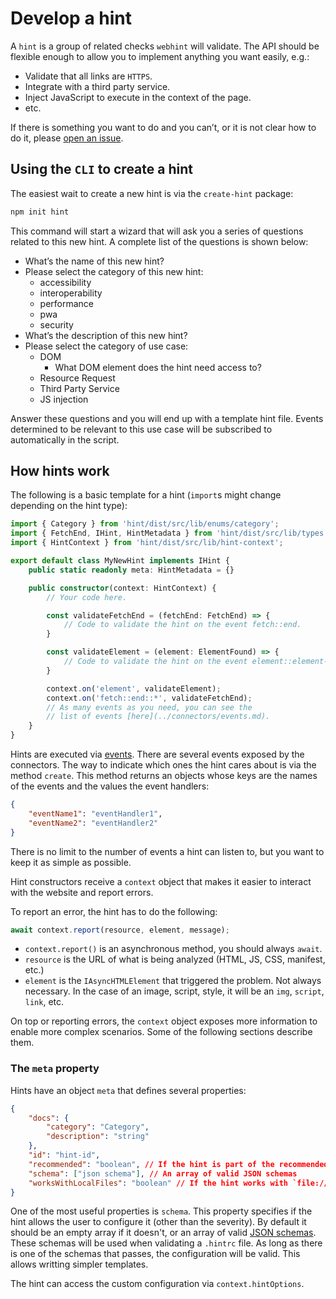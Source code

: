 # Develop a hint

A `hint` is a group of related checks `webhint` will validate. The API should
be flexible enough to allow you to implement anything you want easily, e.g.:

* Validate that all links are `HTTPS`.
* Integrate with a third party service.
* Inject JavaScript to execute in the context of the page.
* etc.

If there is something you want to do and you can’t, or it is not clear
how to do it, please [open an issue][new issue].

## Using the `CLI` to create a hint

The easiest wait to create a new hint is via the `create-hint` package:

```bash
npm init hint
```

This command will start a wizard that will ask you a series of questions
related to this new hint. A complete list of the questions is shown below:

* What’s the name of this new hint?
* Please select the category of this new hint:
  * accessibility
  * interoperability
  * performance
  * pwa
  * security
* What’s the description of this new hint?
* Please select the category of use case:
  * DOM
    * What DOM element does the hint need access to?
  * Resource Request
  * Third Party Service
  * JS injection

Answer these questions and you will end up with a template hint file.
Events determined to be relevant to this use case will be subscribed
to automatically in the script.

## How hints work

The following is a basic template for a hint (`import`s might change
depending on the hint type):

```ts
import { Category } from 'hint/dist/src/lib/enums/category';
import { FetchEnd, IHint, HintMetadata } from 'hint/dist/src/lib/types';
import { HintContext } from 'hint/dist/src/lib/hint-context';

export default class MyNewHint implements IHint {
    public static readonly meta: HintMetadata = {}

    public constructor(context: HintContext) {
        // Your code here.

        const validateFetchEnd = (fetchEnd: FetchEnd) => {
            // Code to validate the hint on the event fetch::end.
        }

        const validateElement = (element: ElementFound) => {
            // Code to validate the hint on the event element::element-type.
        }

        context.on('element', validateElement);
        context.on('fetch::end::*', validateFetchEnd);
        // As many events as you need, you can see the
        // list of events [here](../connectors/events.md).
    }
}
```

Hints are executed via [events](../connectors/events.md). There are several
events exposed by the connectors. The way to indicate which ones the hint cares
about is via the method `create`. This method returns an objects whose keys
are the names of the events and the values the event handlers:

```json
{
    "eventName1": "eventHandler1",
    "eventName2": "eventHandler2"
}
```

There is no limit to the number of events a hint can listen to, but you want
to keep it as simple as possible.

Hint constructors receive a `context` object that makes it easier to interact
with the website and report errors.

To report an error, the hint has to do the following:

```ts
await context.report(resource, element, message);
```

* `context.report()` is an asynchronous method, you should always `await`.
* `resource` is the URL of what is being analyzed (HTML, JS, CSS, manifest,
  etc.)
* `element` is the `IAsyncHTMLElement` that triggered the problem. Not always
  necessary. In the case of an image, script, style, it will be an `img`,
  `script`, `link`, etc.

On top or reporting errors, the `context` object exposes more information
to enable more complex scenarios. Some of the following sections describe them.

### The `meta` property

Hints have an object `meta` that defines several properties:

```json
{
    "docs": {
        "category": "Category",
        "description": "string"
    },
    "id": "hint-id",
    "recommended": "boolean", // If the hint is part of the recommended options
    "schema": ["json schema"], // An array of valid JSON schemas
    "worksWithLocalFiles": "boolean" // If the hint works with `file://`
}
```

One of the most useful properties is `schema`. This property specifies
if the hint allows the user to configure it (other than the severity).
By default it should be an empty array if it doesn't, or an array of
valid [JSON schemas][json schema]. These schemas will be used when
validating a `.hintrc` file. As long as there is one of the schemas
that passes, the configuration will be valid. This allows writting
simpler templates.

The hint can access the custom configuration via `context.hintOptions`.

<!-- Link labels: -->

[custom hint]: ../guides/create-custom-hint.md
[json schema]: http://json-schema.org/
[new issue]: https://github.com/sonarwhal/sonarwhal/issues/new
[npx issue]: https://github.com/npm/npm/issues/17869
